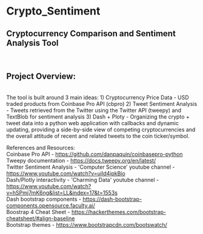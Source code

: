 # Crypto_Sentiment
<h2>Cryptocurrency Comparison and Sentiment Analysis Tool</h2>
<br>
<h2> Project Overview: </h2><br>
The tool is built around 3 main ideas:
1) Cryptocurrency Price Data - USD traded products from Coinbase Pro API (cbpro)
2) Tweet Sentiment Analysis - Tweets retrieved from the Twitter using the Twitter API (tweepy) and TextBlob for sentiment analysis
3) Dash + Ploty - Organizing the crypto + tweet data into a python web application with callbacks and dynamic updating, providing a side-by-side view of competing cryptocurrencies and the overall attitude of recent and related tweets to the coin ticker/symbol.

References and Resources:<br>
Coinbase Pro API - https://github.com/danpaquin/coinbasepro-python <br>
Tweepy documentation - https://docs.tweepy.org/en/latest/ <br>
Twitter Sentiment Analysis - 'Computer Science' youtube channel - https://www.youtube.com/watch?v=ujId4ipkBio <br>
Dash/Plotly interactivity - 'Charming Data' youtube channel - https://www.youtube.com/watch?v=hSPmj7mK6ng&list=LL&index=17&t=1553s <br>
Dash bootstrap components - https://dash-bootstrap-components.opensource.faculty.ai/ <br>
Boostrap 4 Cheat Sheet - https://hackerthemes.com/bootstrap-cheatsheet/#align-baseline <br>
Bootstrap themes - https://www.bootstrapcdn.com/bootswatch/ <br>
